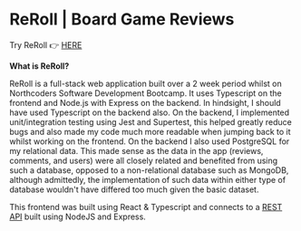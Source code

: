 # ReRoll | Board Game Reviews

Try ReRoll 👉 [HERE](nc-games-react.onrender.com)

**What is ReRoll?**

ReRoll is a full-stack web application built over a 2 week period whilst on Northcoders Software Development Bootcamp.
It uses Typescript on the frontend and Node.js with Express on the backend. In hindsight, I should have used Typescript
on the backend also. On the backend, I implemented unit/integration testing using Jest and Supertest, this helped greatly
reduce bugs and also made my code much more readable when jumping back to it whilst working on the frontend. On the backend
I also used PostgreSQL for my relational data. This made sense as the data in the app (reviews, comments, and users) were
all closely related and benefited from using such a database, opposed to a non-relational database such as MongoDB, although
admittedly, the implementation of such data within either type of database wouldn't have differed too much given the basic dataset.

This frontend was built using React & Typescript and connects to a [REST API](https://github.com/dreamingOfSoy/nc-games-api) built using NodeJS and Express.
